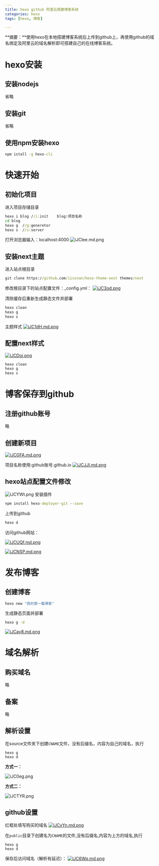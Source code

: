 ```yaml
---
title: hexo github 阿里云搭建博客系统
categories: hexo
tags: [hexo, 博客]

---
```



**摘要：**使用hexo在本地搭建博客系统后上传到github上，再使用github的域名绑定及阿里云的域名解析即可搭建自己的在线博客系统。

<!-- more -->

# hexo安装
## 安装nodejs
省略

## 安装git
省略

## 使用npm安装hexo
```cmd
npm istall -g hexo-cli
```

# 快速开始
## 初始化项目
进入项目存储目录
```cmd
hexo i blog	//i:init	blog:项目名称
cd blog
hexo g	//g:generetor
hexo s 	//s:server
```

打开浏览器输入：localhost:4000
![iJClee.md.png](http://img.qizhenjun.com/TIM截图20180925172055.png)

## 安装next主题
进入站点根目录
```cmd
git clone https://github.com/iissnan/hexo-theme-next themes/next
```

修改根目录下的站点配置文件：_config.yml：
[![iJC3od.png](https://s1.ax1x.com/2018/10/08/iJC3od.png)](https://imgchr.com/i/iJC3od)

清除缓存后重新生成静态文件并部署
```cmd
hexo clean
hexo g
hexo s
```

主题样式
[![iJC1dH.md.png](http://img.qizhenjun.com/TIM截图20180925172819.png)](https://imgchr.com/i/iJC1dH)

## 配置next样式
[![iJCDoj.png](http://img.qizhenjun.com/TIM截图20180925172554.png)](https://imgchr.com/i/iJCDoj)

```cmd
hexo clean
hexo g
hexo s
```

# 博客保存到github
## 注册github账号
略

## 创建新项目
[![iJCGFA.md.png](http://img.qizhenjun.com/TIM截图20180925173441.png)](https://imgchr.com/i/iJCGFA)

项目名称使用:github账号.github.io
[![iJCJJI.md.png](http://img.qizhenjun.com/ROM44FNCBI.png)](https://imgchr.com/i/iJCJJI)

## hexo站点配置文件修改
![iJCYWt.png](http://img.qizhenjun.com/TIM截图20180925173904.png)
安装插件

```cmd
npm install hexo-deployer-git --save
```

上传到github
```cmd
hexo d
```
访问github网站：

[![iJCUQf.md.png](http://img.qizhenjun.com/PY3~GB%V$%6%Z2HJTS`P@FU.png)](https://imgchr.com/i/iJCUQf)

[![iJCNSP.md.png](http://img.qizhenjun.com/MJT0MQ36HB61Z4X.png)](https://imgchr.com/i/iJCNSP)

# 发布博客
## 创建博客
```cmd
hexo new "我的第一篇博客"
```

生成静态页面并部署
```cmd
hexo g -d
```
[![iJCay8.md.png](http://img.qizhenjun.com/TIM截图20180925174701.png)](https://imgchr.com/i/iJCay8)

# 域名解析
## 购买域名
略

## 备案
略

## 解析设置

在source文件夹下创建`CNAME`文件，没有后缀名，内容为自己的域名，执行

```shell
hexo g
hexo d
```

**方式一：**

![iJC0eg.png](http://img.qizhenjun.com/TIM截图20180925174941.png)

**方式二：**

![iJCTYR.png](http://img.qizhenjun.com/TIM图片20180928112727.png)

## github设置
红框处填写购买的域名
[![iJCyYn.md.png](http://img.qizhenjun.com/TIM截图20180925175056.png)](https://imgchr.com/i/iJCyYn)

在`public`目录下创建名为`CNAME`的文件,没有后缀名,内容为上方的域名,执行

```shell
hexo g
hexo d
```



保存后访问域名（解析有延迟）：
[![iJC6Wq.md.png](http://img.qizhenjun.com/TIM截图20180925174701.png)](https://imgchr.com/i/iJC6Wq)


